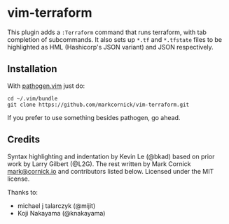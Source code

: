 # vim-terraform

This plugin adds a `:Terraform` command that runs terraform, with tab
completion of subcommands. It also sets up `*.tf` and `*.tfstate` files
to be highlighted as HML (Hashicorp's JSON variant) and JSON respectively.

## Installation

With [pathogen.vim](https://github.com/tpope/vim-pathogen) just do:

    cd ~/.vim/bundle
    git clone https://github.com/markcornick/vim-terraform.git

If you prefer to use something besides pathogen, go ahead.

## Credits

Syntax highlighting and indentation by Kevin Le (@bkad) based on prior work
by Larry Gilbert (@L2G). The rest written by Mark Cornick <mark@cornick.io>
and contributors listed below. Licensed under the MIT license.

Thanks to:
* michael j talarczyk (@mijit)
* Koji Nakayama (@knakayama)
